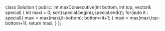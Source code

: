 class Solution {
public:
    int maxConsecutive(int bottom, int top, vector<int>& special) {
        int maxi = 0;
        sort(special.begin(),special.end());
        for(auto it : special){
            maxi = max(maxi,it-bottom);
            bottom=it+1;
        }
        maxi = max(maxi,top-bottom+1);
        return maxi;
    }
};